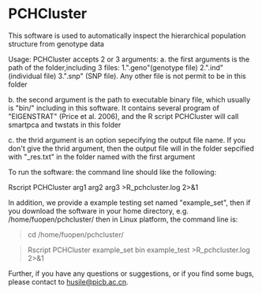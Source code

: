 # PCHCluster
This software is used to automatically inspect the hierarchical population structure from genotype data

Usage: PCHCluster accepts 2 or 3 arguments:
a.  the first arguments is the path of the folder,including 3 files:
1.".geno"(genotype file) 2.".ind" (individual file) 3.".snp" (SNP file). Any other file is not permit to be in this folder

b.  the second argument is the path to executable binary file, which usually is "bin/" including in this software. It contains
several program of "EIGENSTRAT" (Price et al. 2006), and the R script PCHCluster will call smartpca and twstats in this folder

c.  the thrid argument is an option sepecifying the output file name. If you don't give the thrid argument, then the output
file will in the folder sepcified with "_res.txt" in the folder named with the first argument

To run the software: the command line should like the following:

Rscript PCHCluster arg1 arg2 arg3 >R_pchcluster.log 2>&1 

In addition, we provide a example testing set named "example_set", then if you download the software in your home directory,
e.g. /home/fuopen/pchcluster/
then in Linux platform, the command line is:
>cd /home/fuopen/pchcluster/

>Rscript PCHCluster example_set bin example_test >R_pchcluster.log 2>&1

Further, if you have any questions or suggestions, or if you find some bugs, please contact to husile@picb.ac.cn.
